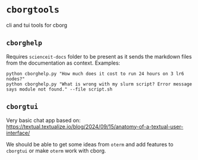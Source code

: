 # `cborgtools`
cli and tui tools for cborg

## `cborghelp`
Requires `scienceit-docs` folder to be present as it sends the markdown files from the documentation as context.
Examples:
```
python cborghelp.py "How much does it cost to run 24 hours on 3 lr6 nodes?"
python cborghelp.py "What is wrong with my slurm script? Error message says module not found." --file script.sh
```

## `cborgtui`
Very basic chat app based on: https://textual.textualize.io/blog/2024/09/15/anatomy-of-a-textual-user-interface/

We should be able to get some ideas from `oterm` and add features to `cborgtui` or make `oterm` work with cborg.
